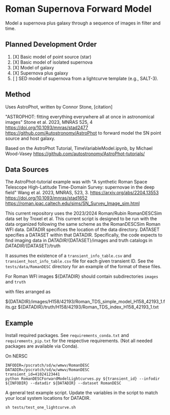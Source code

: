 # Roman Supernova Forward Model

Model a supernova plus galaxy through a sequence of images in filter and time.

## Planned Development Order
1. [X] Basic model of point source (star)
2. [X] Basic model of isolated supernova
3. [X] Model of galaxy
4. [X] Supernova plus galaxy
5. [ ] SED model of supernova from a lightcurve template (e.g., SALT-3).

## Method
Uses AstroPhot, written by Connor Stone, 
[citation]

"ASTROPHOT: fitting everything everywhere all at once in astronomical images"
Stone et al. 2023, MNRAS 525, 4
https://doi.org/10.1093/mnras/stad2477
https://github.com/Autostronomy/AstroPhot
to forward model the SN point source and host galaxy.

Based on the AstroPhot Tutorial, TimeVariableModel.ipynb, by Michael Wood-Vasey
https://github.com/autostronomy/AstroPhot-tutorials/

## Data Sources
The AstroPhot-tutorial example was with 
"A synthetic Roman Space Telescope High-Latitude Time-Domain Survey: supernovae in the deep field"
Wang et al. 2023, MNRAS, 523, 3.
https://arxiv.org/abs/2204.13553
https://doi.org/10.1093/mnras/stad1652
https://roman.ipac.caltech.edu/sims/SN_Survey_Image_sim.html

This current repository uses the 2023/2024 Roman/Rubin RomanDESCSim data set by Troxel et al.
This current script is designed to be run with the data organized following the same scheme as the RomanDESCSim Roman WFI data.
DATADIR specifices the location of the data directory.
DATASET specifies a DATASET within that DATADIR.
Specifically, the code expects to find imaging data in
${DATADIR}/${DATASET}/images
and truth catalogs in
${DATADIR}/${DATASET}/truth

It assumes the existence of a `transient_info_table.csv` and `transient_host_info_table.csv` file for each given transient ID.  See the `tests/data/RomanDESC` directory for an example of the format of these files.

For Roman WFI images
${DATADIR} should contain subdirectories `images` and `truth`

with files arranged as

${DATADIR}/images/H158/42193/Roman_TDS_simple_model_H158_42193_1.fits.gz
${DATADIR}/truth/H158/42193/Roman_TDS_index_H158_42193_1.txt

## Example
Install required packages.  See `requirements_conda.txt` and `requirements_pip.txt` for the respective requirements.  (Not all needed packages are available via Conda).


On NERSC
```
INFODIR=/pscratch/sd/w/wmwv/RomanDESC
DATADIR=/pscratch/sd/w/wmwv/RomanDESC
transient_id=41024123441
python RomanDESCForwardModelLightcurves.py ${transient_id} --infodir ${INFODIR} --datadir ${DATADIR} --dataset RomanDESC
```

A general test example script.  Update the variables in the script to match your local system locations for DATADIR.
```
sh tests/test_one_lightcurve.sh
```
